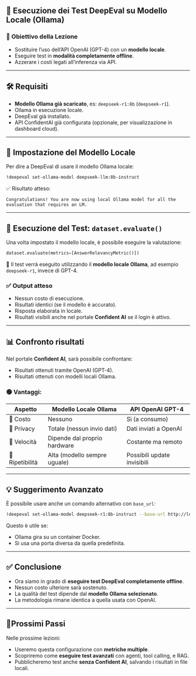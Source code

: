 ## 🧪 Esecuzione dei Test DeepEval su Modello Locale (Ollama)

### 🎯 Obiettivo della Lezione
- Sostituire l’uso dell’API OpenAI (GPT-4) con un **modello locale**.
- Eseguire test in **modalità completamente offline**.
- Azzerare i costi legati all’inferenza via API.

---

## 🛠️ Requisiti
- **Modello Ollama già scaricato**, es: `deepseek-r1:8b` (`deepseek-r1`).
- Ollama in esecuzione locale.
- DeepEval già installato.
- API ConfidentAI già configurata (opzionale, per visualizzazione in dashboard cloud).

---

## 🔧 Impostazione del Modello Locale

Per dire a DeepEval di usare il modello Ollama locale:

```bash
!deepeval set-ollama-model deepseek-llm:8b-instruct
```

✅ Risultato atteso:
```
Congratulations! You are now using local Ollama model for all the evaluation that requires an LM.
```

---

## 🧪 Esecuzione del Test: `dataset.evaluate()`

Una volta impostato il modello locale, è possibile eseguire la valutazione:

```python
dataset.evaluate(metrics=[AnswerRelevancyMetric()])
```

🔁 Il test verrà eseguito utilizzando il **modello locale Ollama**, ad esempio `deepseek-r1`, invece di GPT-4.

### ✅ Output atteso
- Nessun costo di esecuzione.
- Risultati identici (se il modello è accurato).
- Risposta elaborata in locale.
- Risultati visibili anche nel portale **Confident AI** se il login è attivo.

---

## 📊 Confronto risultati

Nel portale **Confident AI**, sarà possibile confrontare:
- Risultati ottenuti tramite OpenAI (GPT-4).
- Risultati ottenuti con modelli locali Ollama.

### 🟢 Vantaggi:
| Aspetto             | Modello Locale Ollama        | API OpenAI GPT-4       |
|---------------------|------------------------------|-------------------------|
| 💸 Costo            | Nessuno                      | Sì (a consumo)          |
| 🔐 Privacy          | Totale (nessun invio dati)   | Dati inviati a OpenAI   |
| 🚀 Velocità         | Dipende dal proprio hardware | Costante ma remoto      |
| 🧪 Ripetibilità     | Alta (modello sempre uguale) | Possibili update invisibili |

---

## 💡 Suggerimento Avanzato

È possibile usare anche un comando alternativo con `base_url`:

```bash
!deepeval set-ollama-model deepseek-r1:8b-instruct --base-url http://localhost:11434
```

Questo è utile se:
- Ollama gira su un container Docker.
- Si usa una porta diversa da quella predefinita.

---

## ✅ Conclusione

- Ora siamo in grado di **eseguire test DeepEval completamente offline**.
- Nessun costo ulteriore sarà sostenuto.
- La qualità del test dipende dal **modello Ollama selezionato**.
- La metodologia rimane identica a quella usata con OpenAI.

---

## 📍Prossimi Passi

Nelle prossime lezioni:
- Useremo questa configurazione con **metriche multiple**.
- Scopriremo come **eseguire test avanzati** con agenti, tool calling, e RAG.
- Pubblicheremo test anche **senza Confident AI**, salvando i risultati in file locali.
